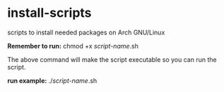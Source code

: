 # install-scripts
scripts to install needed packages on Arch GNU/Linux

**Remember to run:** chmod +x *script-name*.sh

The above command will make the script executable so you can run the script.

**run example:** ./*script-name*.sh